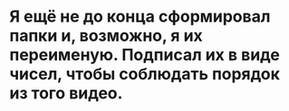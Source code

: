 <h1>Я ещё не до конца сформировал папки и, возможно, я их переименую. Подписал их в виде чисел, чтобы соблюдать порядок из того видео.</h1>
